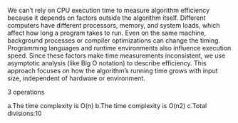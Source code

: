 We can’t rely on CPU execution time to measure algorithm efficiency because it depends on factors outside the algorithm itself. Different computers have different processors, memory, and system loads, which affect how long a program takes to run. Even on the same machine, background processes or compiler optimizations can change the timing. Programming languages and runtime environments also influence execution speed. Since these factors make time measurements inconsistent, we use asymptotic analysis (like Big O notation) to describe efficiency. This approach focuses on how the algorithm’s running time grows with input size, independent of hardware or environment.



3 operations




a.The time complexity is O(n)
b.The time complexity is O(n2)
c.Total divisions:10
